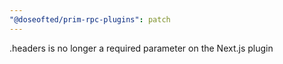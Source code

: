 ```yaml
---
"@doseofted/prim-rpc-plugins": patch
---
```


.headers is no longer a required parameter on the Next.js plugin
